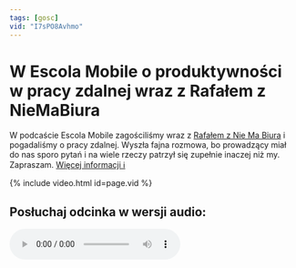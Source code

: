 ```yaml
---
tags: [gosc]
vid: "I7sPO8Avhmo"
---
```


# W Escola Mobile o produktywności w pracy zdalnej wraz z Rafałem z NieMaBiura

W podcaście Escola Mobile zagościliśmy wraz z [Rafałem z Nie Ma Biura](/niemabiura/) i pogadaliśmy o pracy zdalnej. Wyszła fajna rozmowa, bo prowadzący miał do nas sporo pytań i na wiele rzeczy patrzył się zupełnie inaczej niż my. Zapraszam.
 [Więcej informacji ℹ️](https://escolamobile.podbean.com/e/efektywnosc-pracy-zdalnej-nozbe-em44/)

{% include video.html id=page.vid %}

<!--More-->

## Posłuchaj odcinka w wersji audio:

<audio controls>
<source src="https://s188.podbean.com/pb/fdefa8642c0a8723edbf6734bf071575/5fae5a68/data4/fs41/4457840/uploads/em_44_finalacvxl.mp3?pbss=c4fa7d33-981a-5a7e-a57e-0ddadbb60d3b&download=1" type="audio/mpeg">
</audio>


[n]: https://nozbe.com/pl/?a=mike